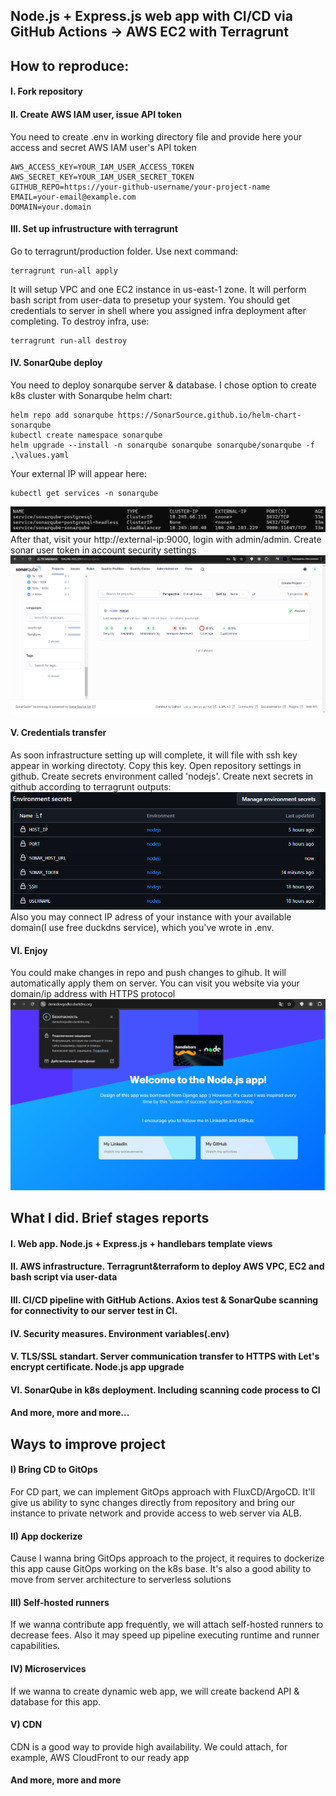## Node.js + Express.js web app with CI/CD via GitHub Actions -> AWS EC2 with Terragrunt
## How to reproduce:
#### I. Fork repository
#### II. Create AWS IAM user, issue API token
You need to create .env in working directory file and provide here your access and secret AWS IAM user's API token
```
AWS_ACCESS_KEY=YOUR_IAM_USER_ACCESS_TOKEN
AWS_SECRET_KEY=YOUR_IAM_USER_SECRET_TOKEN
GITHUB_REPO=https://your-github-username/your-project-name
EMAIL=your-email@example.com
DOMAIN=your.domain
```
#### III. Set up infrustructure with terragrunt
Go to terragrunt/production folder. Use next command:
```
terragrunt run-all apply
```
It will setup VPC and one EC2 instance in us-east-1 zone. It will perform bash script from user-data to presetup your system. You should get credentials to server in shell where you assigned infra deployment after completing.
To destroy infra, use:
```
terragrunt run-all destroy
```
#### IV. SonarQube deploy
You need to deploy sonarqube server & database. I chose option to create k8s cluster with Sonarqube helm chart:
```
helm repo add sonarqube https://SonarSource.github.io/helm-chart-sonarqube
kubectl create namespace sonarqube
helm upgrade --install -n sonarqube sonarqube sonarqube/sonarqube -f .\values.yaml
``` 
Your external IP will appear here:
```
kubectl get services -n sonarqube
```
![alt text](images/sonar-ip.png)
After that, visit your http://external-ip:9000, login with admin/admin. Create sonar user token in account security settings
![alt text](images/sonar.png)
#### V. Credentials transfer
As soon infrastructure setting up will complete, it will file with ssh key appear in working directoty. Copy this key. Open repository settings in github. Create secrets environment called 'nodejs'. Create next secrets in github according to terragrunt outputs:
![alt text](images/secrets-example.png) 
Also you may connect IP adress of your instance with your available domain(I use free duckdns service), which you've wrote in .env.
#### VI. Enjoy
You could make changes in repo and push changes to gihub. It will automatically apply them on server. You can visit you website via your domain/ip address with HTTPS protocol
![alt text](images/availability.png)
## What I did. Brief stages reports
#### I. Web app. Node.js + Express.js + handlebars template views
#### II. AWS infrastructure. Terragrunt&terraform to deploy AWS VPC, EC2 and bash script via user-data
#### III. CI/CD pipeline with GitHub Actions. Axios test & SonarQube scanning for connectivity to our server test in CI.
#### IV. Security measures. Environment variables(.env)
#### V. TLS/SSL standart. Server communication transfer to HTTPS with Let's encrypt certificate. Node.js app upgrade
#### VI. SonarQube in k8s deployment. Including scanning code process to CI
#### And more, more and more...

## Ways to improve project
#### I) Bring CD to GitOps
For CD part, we can implement GitOps approach with FluxCD/ArgoCD. It'll give us ability to sync changes directly from repository and bring our instance to private network and provide access to web server via ALB. 
#### II) App dockerize
Cause I wanna bring GitOps approach to the project, it requires to dockerize this app cause GitOps working on the k8s base. It's also a good ability to move from server architecture to serverless solutions 
#### III) Self-hosted runners
If we wanna contribute app frequently, we will attach self-hosted runners to decrease fees. Also it may speed up pipeline executing runtime and runner capabilities.
#### IV) Microservices
If we wanna to create dynamic web app, we will create backend API & database for this app. 
#### V) CDN
CDN is a good way to provide high availability. We could attach, for example, AWS CloudFront to our ready app

#### And more, more and more
